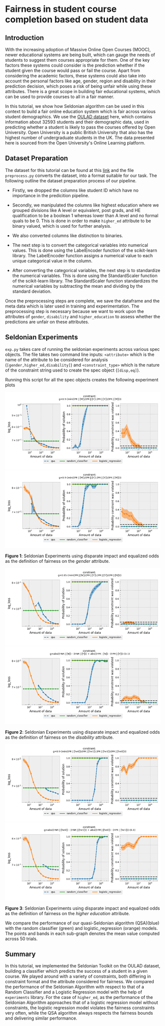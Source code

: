 # Fairness in student course completion based on student data

## Introduction

With the increasing adoption of Massive Online Open Courses (MOOC), newer educational systems are being built, which can gauge the needs of students to suggest them courses appropriate for them. One of the key factors these systems could consider is the prediction whether if the student given the course would pass or fail the course. Apart from considering the academic factors, these systems could also take into account the personal factors like age, gender, region and disability in their prediction decision, which poses a risk of being unfair while using these attributes. There is a great scope in building fair educational systems, which can be used to provide courses to all in a fair manner.

In this tutorial, we show how Seldonian algorithm can be used in this context to build a fair online education system which is fair across various student demographics. We use the [OULAD dataset](https://analyse.kmi.open.ac.uk/open_dataset) here, which contains information about 32593 students and their demographic data, used in predicting whether a student is likely to pass the courses offered by Open University. Open University is a public British University that also has the highest number of undergraduate students in the UK. The data presented here is sourced from the Open University's Online Learning platform.

## Dataset Preparation

The dataset for this tutorial can be found at this [link](https://www.kaggle.com/datasets/anlgrbz/student-demographics-online-education-dataoulad) and the file `preprocess.py` converts the dataset, into a format suitable for our task. The following outline the dataset preparation process of our pipeline. 

- Firstly, we dropped the columns like student ID which have no importance in the predicition pipeline. 
- Secondly, we manipulated the columns like highest education where we grouped divisions like A level or equivalent, post grads, and HE qualification to be a boolean 1 whereas lower than A level and no formal quals to be 0. This is done in order to make `higher_ed` attribute to be binary valued, which is used for further analysis.
- We also converted columns like distinction to binaries. 
- The next step is to convert the categorical variables into numerical values. This is done using the LabelEncoder function of the scikit-learn library. The LabelEncoder function assigns a numerical value to each unique categorical value in the column.

- After converting the categorical variables, the next step is to standardize the numerical variables. This is done using the StandardScaler function of the scikit-learn library. The StandardScaler function standardizes the numerical variables by subtracting the mean and dividing by the standard deviation.

Once the preprocessing steps are complete, we save the dataframe and the meta data which is later used in training and experimentation. The preprocessing step is necessary because we want to work upon the attributes of `gender`, `disability` and `higher_education` to assess whether the predictions are unfair on these attributes.

## Seldonian Experiments

`exp.py` takes care of running the seldonian experiments across various spec objects. The file takes two command line inputs: `<attribute>` which is the name of the attribute to be considered for analysis (`[gender,higher_ed,disability]`) and `<constraint_type>` which is the nature of the constraint string used to create the spec object (`[disp,eq]`).

Running this script for all the spec objects creates the following experiment plots

![gender_disp](plots/disparate_0.9.png)
![gender_eq](plots/equalized_0.9.png)
<!-- ![disparate_impact_0.05](images/disparate_impact_0.05_accuracy.png) -->
**Figure 1**: Seldonian Experiments using disparate impact and equalized odds as the definition of fairness on the _gender_ attribute.

![disability_disp](plots/Constraint2_disability.png)
![disability_eq](plots/Constraint2_disability_eq.png)
<!-- ![disparate_impact_0.05](images/disparate_impact_0.05_accuracy.png) -->
**Figure 2**: Seldonian Experiments using disparate impact and equalized odds as the definition of fairness on the _disability_ attribute.

![higher_ed_disp](plots/constraint3_higher_ed_orig_disp.png)
![higher_ed_eq](plots/constraint3_higher_ed_eq.png)
<!-- ![disparate_impact_0.05](images/disparate_impact_0.05_accuracy.png) -->
**Figure 3**: Seldonian Experiments using disparate impact and equalized odds as the definition of fairness on the _higher education_ attribute.

We compare the performance of our quasi-Seldonian algorithm (QSA)(blue) with the random classifier (green) and logistic_regression (orange) models. The points and bands in each sub-graph denotes the mean value computed across 50 trials.

## Summary

In this tutorial, we implemented the Seldonian Toolkit on the OULAD dataset, building a classifier which predicts the success of a student in a given course. We played around with a variety of constraints, both differing in constraint format and the attribute considered for fairness. We compared the performance of the Seldonian Algorithm with respect to that of a Random Classifier and a Logistic Regression model with the help of `experiments` library. For the case of `higher_ed`, as the performance of the Seldonian Algorithm approaches that of a logistic regression model without constraints, the logistic regression model violates the fairness constraints very often, while the QSA algorithm always respects the fairness bounds and delivering similar performance.